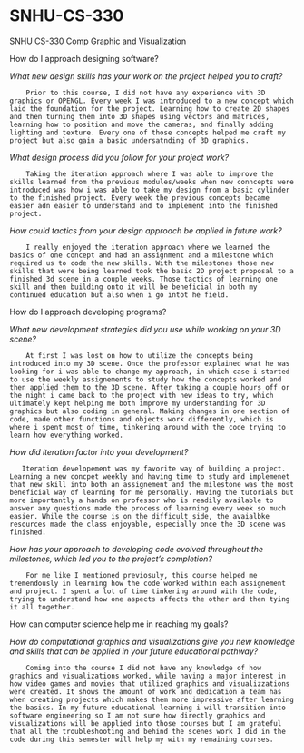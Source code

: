 # SNHU-CS-330
SNHU CS-330 Comp Graphic and Visualization

How do I approach designing software?

*What new design skills has your work on the project helped you to craft?*

        Prior to this course, I did not have any experience with 3D graphics or OPENGL. Every week I was introduced to a new concept which laid the foundation for the project. Learning how to create 2D shapes and then turning them into 3D shapes using vectors and matrices, learning how to position and move the cameras, and finally adding lighting and texture. Every one of those concepts helped me craft my project but also gain a basic undersatnding of 3D graphics. 
        
*What design process did you follow for your project work?*

        Taking the iteration approach where I was able to improve the skills learned from the previous modules/weeks when new conncepts were introduced was how i was able to take my design from a basic cylinder to the finished project. Every week the previous concepts became easier adn easier to understand and to implement into the finished project. 
        
*How could tactics from your design approach be applied in future work?*

        I really enjoyed the iteration approach where we learned the basics of one concept and had an assignment and a milestone which required us to code the new skills. With the milestones those new skills that were being learned took the basic 2D project proposal to a finished 3d scene in a couple weeks. Those tactics of learning one skill and then building onto it will be beneficial in both my continued education but also when i go intot he field.

How do I approach developing programs?

*What new development strategies did you use while working on your 3D scene?*

        At first I was lost on how to utilize the concepts being introduced into my 3D scene. Once the professor explained what he was looking for i was able to change my approach, in which case i started to use the weekly assignements to study how the concepts worked and then applied them to the 3D scene. After taking a couple hours off or the night i came back to the project with new ideas to try, which ultimately kept helping me both improve my understanding for 3D graphics but also coding in general. Making changes in one section of code, made other functions and objects work differently, which is where i spent most of time, tinkering around with the code trying to learn how everything worked. 
        
*How did iteration factor into your development?*

       Iteration developement was my favorite way of building a project. Learning a new concpet weekly and having time to study and implemenet that new skill into both an assignement and the milestone was the most beneficial way of learning for me personally. Having the tutorials but more importantly a hands on professor who is readily available to answer any questions made the process of learning every week so much easier. While the course is on the difficult side, the avaialbke resources made the class enjoyable, especially once the 3D scene was finished.
       
*How has your approach to developing code evolved throughout the milestones, which led you to the project’s completion?*

        For me like I mentioned previosuly, this course helped me tremendously in learning how the code worked within each assignement and project. I spent a lot of time tinkering around with the code, trying to understand how one aspects affects the other and then tying it all together. 

How can computer science help me in reaching my goals?

*How do computational graphics and visualizations give you new knowledge and skills that can be applied in your future educational pathway?*

        Coming into the course I did not have any knowledge of how graphics and visualizations worked, while having a major interest in how video games and movies that utilized graphics and visualizzations were created. It shows the amount of work and dedication a team has when creating projects which makes them more impressive after learning the basics. In my future educational learning i will transition into software engineering so I am not sure how directly graphics and visualizations will be applied into those courses but I am grateful that all the troubleshooting and behind the scenes work I did in the code during this semester will help my with my remaining courses. 
      
